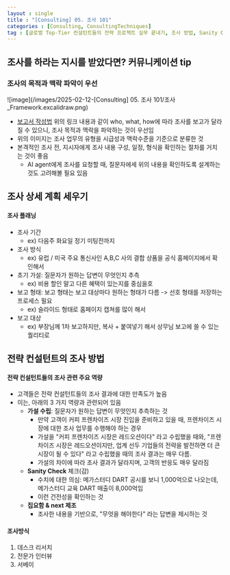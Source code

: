 ```yaml
---
layout : single
title : "[Consulting] 05. 조사 101"
categories : [Consulting, ConsultingTechniques]
tag : [글로벌 Top-Tier 컨설턴트들의 전략 프로젝트 실무 끝내기, 조사 방법, Sanity Check, 집요함 & Next 제조, 조사 플레닝, 조사 기획획]
---
```


## 조사를 하라는 지시를 받았다면? 커뮤니케이션 tip
### 조사의 목적과 맥락 파악이 우선
![image](/images/2025-02-12-[Consulting] 05. 조사 101/조사_Framework.excalidraw.png)
* [보고서 작성법](https://yswslamdunk.github.io/consulting/consultingtechniques/Consulting-04-%EB%B3%B4%EA%B3%A0%EC%84%9C-%EC%9E%91%EC%84%B1%EB%B2%95/) 위의 링크 내용과 같이 who, what, how에 따라 조사를 보고가 달라질 수 있으니, 조사 목적과 맥락을 파악하는 것이 우선임
* 위의 이미지는 조사 업무의 유형을 시급성과 맥락수준을 기준으로 분류한 것
* 본격적인 조사 전, 지시자에게 조사 내용 구성, 일정, 형식을 확인하는 절차를 거치는 것이 좋음
  * AI agent에게 조사를 요청할 때, 질문자에세 위의 내용을 확인하도록 설계하는 것도 고려해볼 필요 있음

## 조사 상세 계획 세우기
#### 조사 플래닝
* 조사 기간
  * ex) 다음주 화요일 정기 미팅전까지
* 조사 방식
  * ex) 유럽 / 미국 주요 통신사인 A,B,C 사의 결합 상품을 공식 홈페이지에서 확인해서
* 초기 가설: 질문자가 원하는 답변이 무엇인지 추측
  * ex) 비용 할인 말고 다른 혜택이 있는지를 중심을호
* 보고 형태: 보고 형태는 보고 대상마다 원하는 형태가 다름 -> 선호 형태를 저장하는 프로세스 필요
  * ex) 슬라이드 형태로 홈페이지 캡쳐를 많이 해서
* 보고 대상
  * ex) 부장님께 1차 보고하지만, 복사 + 붙여넣기 해서 상무님 보고에 쓸 수 있는 퀄리티로

## 전략 컨설턴트의 조사 방법
#### 전략 컨설턴트들의 조사 관련 주요 역량
* 고객들은 전략 컨설턴트들의 조사 결과에 대한 만족도가 높음
* 이는, 아래의 3 가지 역량과 관련되어 있음
  * **가설 수립**: 질문자가 원하는 답변이 무엇인지 추측하는 것
    * 만약 고객이 커피 프렌차이즈 시장 진입을 준비하고 있을 때, 프렌차이즈 시장에 대한 조사 업무를 수행해야 하는 경우
    * 가설을 "커피 프렌차이즈 시장은 레드오션이다" 라고 수립했을 때와, "프렌차이즈 시장은 레드오션이지만, 업계 선두 기업들의 전략을 발전하면 더 큰 시장이 될 수 있다" 라고 수립했을 때의 조사 결과는 매우 다름. 
    * 가설의 차이에 따라 조사 결과가 달라지며, 고객의 반응도 매우 달라짐
  * **Sanity Check** 체크(감)
    * 수치에 대한 의심: 메가스터디 DART 공시를 보니 1,000억으로 나오는데, 메가스터디 교육 DART 매출이 8,000억임
    * 이런 건전성을 확인하는 것
  * **집요함 & next 제조**
    * 조사한 내용을 기반으로, "무엇을 해야한다" 라는 답변을 제시하는 것

#### 조사방식
1. 데스크 리서치
2. 전문가 인터뷰
3. 서베이




